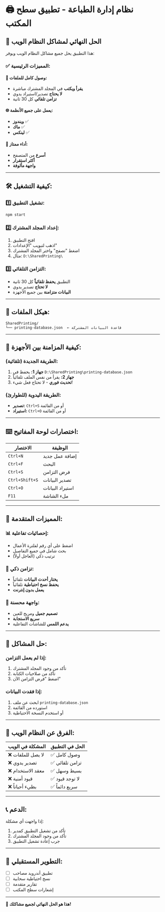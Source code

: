 # 🖨️ نظام إدارة الطباعة - تطبيق سطح المكتب

## 🎯 **الحل النهائي لمشاكل النظام الويب**

هذا التطبيق يحل جميع مشاكل النظام الويب ويوفر:

### ✅ **المميزات الرئيسية:**

#### 🔧 **وصول كامل للملفات:**
- **يقرأ ويكتب** في المجلد المشترك مباشرة
- **لا يحتاج** تصدير/استيراد يدوي
- **تزامن تلقائي** كل 30 ثانية

#### 🌐 **يعمل على جميع الأنظمة:**
- **ويندوز** ✅
- **ماك** ✅
- **لينكس** ✅

#### 🚀 **أداء ممتاز:**
- **أسرع** من المتصفح
- **أكثر استقرار**
- **واجهة مألوفة**

---

## 🛠️ **كيفية التشغيل:**

### 1️⃣ **تشغيل التطبيق:**
```bash
npm start
```

### 2️⃣ **إعداد المجلد المشترك:**
1. افتح التطبيق
2. اذهب لتبويب "الإعدادات"
3. اضغط "تصفح" واختر المجلد المشترك
4. مثال: `D:\SharedPrinting\`

### 3️⃣ **التزامن التلقائي:**
- التطبيق **يحفظ تلقائياً** كل 30 ثانية
- **لا تحتاج** تصدير يدوي
- **البيانات متزامنة** بين جميع الأجهزة

---

## 📁 **هيكل الملفات:**

```
SharedPrinting/
└── printing-database.json  ← قاعدة البيانات المشتركة
```

---

## 🔄 **كيفية المزامنة بين الأجهزة:**

### **الطريقة الجديدة (تلقائية):**
1. **جهاز 1:** يحفظ في `D:\SharedPrinting\printing-database.json`
2. **جهاز 2:** يقرأ من نفس الملف تلقائياً
3. **تحديث فوري** - لا تحتاج فعل شيء!

### **الطريقة اليدوية (للطوارئ):**
- **تصدير:** `Ctrl+S` أو من القائمة
- **استيراد:** `Ctrl+O` أو من القائمة

---

## ⌨️ **اختصارات لوحة المفاتيح:**

| الاختصار | الوظيفة |
|---------|---------|
| `Ctrl+N` | إضافة عمل جديد |
| `Ctrl+F` | البحث |
| `Ctrl+S` | فرض التزامن |
| `Ctrl+Shift+S` | تصدير البيانات |
| `Ctrl+O` | استيراد البيانات |
| `F11` | ملء الشاشة |

---

## 🎨 **المميزات المتقدمة:**

### 📊 **إحصائيات تفاعلية:**
- اضغط على أي رقم لفلترة الأعمال
- بحث شامل في جميع التفاصيل
- ترتيب ذكي (العاجل أولاً)

### 🔄 **تزامن ذكي:**
- **يختار أحدث البيانات** تلقائياً
- **يحفظ نسخ احتياطية** تلقائياً
- **يعمل بدون إنترنت**

### 🎯 **واجهة محسنة:**
- **تصميم جميل** ومريح للعين
- **سريع الاستجابة**
- **يدعم اللمس** للشاشات التفاعلية

---

## 🚨 **حل المشاكل:**

### **إذا لم يعمل التزامن:**
1. تأكد من وجود المجلد المشترك
2. تأكد من صلاحيات الكتابة
3. اضغط "فرض التزامن الآن"

### **إذا فقدت البيانات:**
1. ابحث عن ملف `printing-database.json`
2. استورده من القائمة
3. أو استخدم النسخة الاحتياطية

---

## 🎉 **الفرق عن النظام الويب:**

| المشكلة في الويب | الحل في التطبيق |
|-----------------|-----------------|
| ❌ لا يصل للملفات | ✅ وصول كامل |
| ❌ تصدير يدوي | ✅ تزامن تلقائي |
| ❌ معقد الاستخدام | ✅ بسيط وسهل |
| ❌ قيود أمنية | ✅ لا توجد قيود |
| ❌ بطيء أحياناً | ✅ سريع دائماً |

---

## 📞 **الدعم:**

إذا واجهت أي مشكلة:
1. تأكد من تشغيل التطبيق كمدير
2. تأكد من وجود المجلد المشترك
3. جرب إعادة تشغيل التطبيق

---

## 🚀 **التطوير المستقبلي:**

- [ ] تطبيق أندرويد مصاحب
- [ ] نسخ احتياطية سحابية
- [ ] تقارير متقدمة
- [ ] إشعارات سطح المكتب

---

**🎯 هذا هو الحل النهائي لجميع مشاكلك!**
